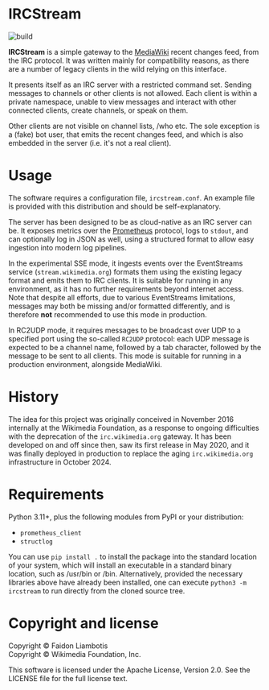 # IRCStream

![build](https://github.com/paravoid/ircstream/workflows/build/badge.svg)

**IRCStream** is a simple gateway to the [MediaWiki](https://www.mediawiki.org/) recent changes feed, from the IRC
protocol. It was written mainly for compatibility reasons, as there are a number of legacy clients in the wild relying
on this interface.

It presents itself as an IRC server with a restricted command set. Sending messages to channels or other
clients is not allowed. Each client is within a private namespace, unable to view messages and interact with other
connected clients, create channels, or speak on them.

Other clients are not visible on channel lists, /who etc. The sole exception is a (fake) bot user, that emits the recent
changes feed, and which is also embedded in the server (i.e. it's not a real client).

# Usage

The software requires a configuration file, `ircstream.conf`. An example file is provided with this distribution and
should be self-explanatory.

The server has been designed to be as cloud-native as an IRC server can be. It exposes metrics over the
[Prometheus](https://prometheus.io/) protocol, logs to `stdout`, and can optionally log in JSON as well, using a
structured format to allow easy ingestion into modern log pipelines.

In the experimental SSE mode, it ingests events over the EventStreams service (`stream.wikimedia.org`) formats them
using the existing legacy format and emits them to IRC clients. It is suitable for running in any environment, as it has
no further requirements beyond internet access. Note that despite all efforts, due to various EventStreams limitations,
messages may both be missing and/or formatted differently, and is therefore **not** recommended to use this mode in
production.

In RC2UDP mode, it requires messages to be broadcast over UDP to a specified port using the so-called `RC2UDP` protocol:
each UDP message is expected to be a channel name, followed by a tab character, followed by the message to be sent to
all clients. This mode is suitable for running in a production environment, alongside MediaWiki.

# History

The idea for this project was originally conceived in November 2016 internally at the Wikimedia Foundation, as a
response to ongoing difficulties with the deprecation of the `irc.wikimedia.org` gateway. It has been developed on and
off since then, saw its first release in May 2020, and it was finally deployed in production to replace the aging
`irc.wikimedia.org` infrastructure in October 2024.

# Requirements

Python 3.11+, plus the following modules from PyPI or your distribution:

* `prometheus_client`
* `structlog`

You can use `pip install .` to install the package into the standard location of your system, which will install
an executable in a standard binary location, such as /usr/bin or /bin. Alternatively, provided the necessary libraries
above have already been installed, one can execute `python3 -m ircstream` to run directly from the cloned source tree.

# Copyright and license

Copyright © Faidon Liambotis  
Copyright © Wikimedia Foundation, Inc.

This software is licensed under the Apache License, Version 2.0. See the LICENSE file for the full license text.
